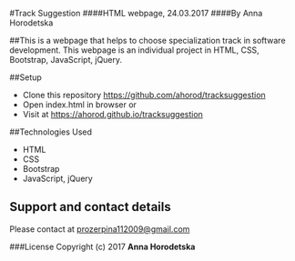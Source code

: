 #Track Suggestion
####HTML webpage, 24.03.2017
####By Anna Horodetska

##This is a webpage that helps to choose specialization track in software development. This webpage is an individual project in HTML, CSS, Bootstrap, JavaScript, jQuery.

##Setup
* Clone this repository https://github.com/ahorod/tracksuggestion
* Open index.html in browser
or
* Visit at https://ahorod.github.io/tracksuggestion

##Technologies Used
* HTML
* CSS
* Bootstrap
* JavaScript, jQuery

## Support and contact details
Please contact at prozerpina112009@gmail.com

###License
Copyright (c) 2017 **Anna Horodetska**
